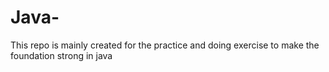 # Java-
This repo is mainly created for the practice and doing exercise to make the foundation strong in java
